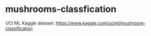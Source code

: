 # mushrooms-classfication
UCI ML Kaggle dataset: https://www.kaggle.com/uciml/mushroom-classification
